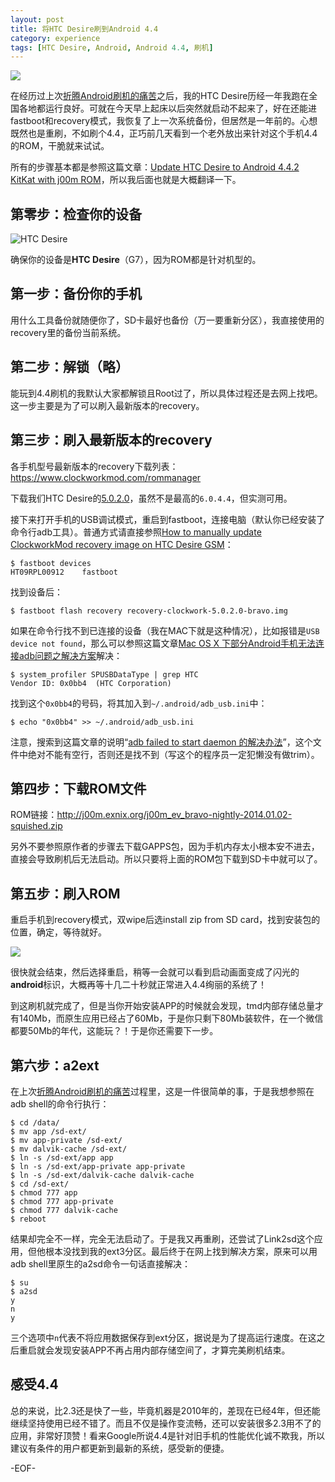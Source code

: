 ```yaml
---
layout: post
title: 将HTC Desire刷到Android 4.4
category: experience
tags: [HTC Desire, Android, Android 4.4, 刷机]
---
```


![](http://www.theandroidsoul.com/wp-content/uploads/2014/01/htc-desire-j00m-kitkat-rom.png)

在经历过上次[折腾Android刷机的痛苦](/blog/posts/tossing-android.html)之后，我的HTC Desire历经一年我跑在全国各地都运行良好。可就在今天早上起床以后突然就启动不起来了，好在还能进fastboot和recovery模式，我恢复了上一次系统备份，但居然是一年前的。心想既然也是重刷，不如刷个4.4，正巧前几天看到一个老外放出来针对这个手机4.4的ROM，干脆就来试试。

所有的步骤基本都是参照这篇文章：[Update HTC Desire to Android 4.4.2 KitKat with j00m ROM](http://www.theandroidsoul.com/update-htc-desire-android-4-4-2-kitkat-j00m-rom/)，所以我后面也就是大概翻译一下。

## 第零步：检查你的设备 ##

![HTC Desire](http://2a.zol-img.com.cn/product/45_800x600/276/ceJ0hMcEbuRmo.jpg)

确保你的设备是**HTC Desire**（G7），因为ROM都是针对机型的。

## 第一步：备份你的手机 ##

用什么工具备份就随便你了，SD卡最好也备份（万一要重新分区），我直接使用的recovery里的备份当前系统。

## 第二步：解锁（略） ##

能玩到4.4刷机的我默认大家都解锁且Root过了，所以具体过程还是去网上找吧。这一步主要是为了可以刷入最新版本的recovery。

## 第三步：刷入最新版本的recovery ##

各手机型号最新版本的recovery下载列表：<https://www.clockworkmod.com/rommanager>

下载我们HTC Desire的[5.0.2.0](http://download2.clockworkmod.com/recoveries/recovery-clockwork-5.0.2.0-bravo.img)，虽然不是最高的`6.0.4.4`，但实测可用。

接下来打开手机的USB调试模式，重启到fastboot，连接电脑（默认你已经安装了命令行adb工具）。普通方式请直接参照[How to manually update ClockworkMod recovery image on HTC Desire GSM](http://blog.mybox.ro/2011/04/20/how-to-manually-update-clockworkmod-recovery-image-on-htc-desire-gsm/)：

	$ fastboot devices
	HT09RPL00912	fastboot

找到设备后：

	$ fastboot flash recovery recovery-clockwork-5.0.2.0-bravo.img

如果在命令行找不到已连接的设备（我在MAC下就是这种情况），比如报错是`USB device not found`，那么可以参照这篇文章[Mac OS X 下部分Android手机无法连接adb问题之解决方案](http://blog.csdn.net/duanyipeng/article/details/8836040)解决：

	$ system_profiler SPUSBDataType | grep HTC
	Vendor ID: 0x0bb4  (HTC Corporation)

找到这个`0x0bb4`的号码，将其加入到`~/.android/adb_usb.ini`中：

	$ echo "0x0bb4" >> ~/.android/adb_usb.ini

注意，搜索到这篇文章的说明“[adb failed to start daemon 的解决办法](http://www.cnblogs.com/mudoot/archive/2013/04/25/adb_daemon_not_running.html)”，这个文件中绝对不能有空行，否则还是找不到（写这个的程序员一定犯懒没有做trim）。

## 第四步：下载ROM文件 ##

ROM链接：<http://j00m.exnix.org/j00m_ev_bravo-nightly-2014.01.02-squished.zip>

另外不要参照原作者的步骤去下载GAPPS包，因为手机内存太小根本安不进去，直接会导致刷机后无法启动。所以只要将上面的ROM包下载到SD卡中就可以了。

## 第五步：刷入ROM ##

重启手机到recovery模式，双wipe后选install zip from SD card，找到安装包的位置，确定，等待就好。

![](http://www.theandroidsoul.com/wp-content/uploads/2013/11/How-to-Flash-File-in-CWM-Recovery.jpg)

很快就会结束，然后选择重启，稍等一会就可以看到启动画面变成了闪光的**android**标识，大概再等十几二十秒就正常进入4.4绚丽的系统了！

到这刷机就完成了，但是当你开始安装APP的时候就会发现，tmd内部存储总量才有140Mb，而原生应用已经占了60Mb，于是你只剩下80Mb装软件，在一个微信都要50Mb的年代，这能玩？！于是你还需要下一步。

## 第六步：a2ext ##

在上次[折腾Android刷机的痛苦](/blog/posts/tossing-android.html)过程里，这是一件很简单的事，于是我想参照在adb shell的命令行执行：

	$ cd /data/
	$ mv app /sd-ext/
	$ mv app-private /sd-ext/
	$ mv dalvik-cache /sd-ext/
	$ ln -s /sd-ext/app app
	$ ln -s /sd-ext/app-private app-private
	$ ln -s /sd-ext/dalvik-cache dalvik-cache
	$ cd /sd-ext/
	$ chmod 777 app
	$ chmod 777 app-private
	$ chmod 777 dalvik-cache
	$ reboot

结果却完全不一样，完全无法启动了。于是我又再重刷，还尝试了Link2sd这个应用，但他根本没找到我的ext3分区。最后终于在网上找到解决方案，原来可以用adb shell里原生的a2sd命令一句话直接解决：

	$ su
	$ a2sd
	y
	n
	y

三个选项中`n`代表不将应用数据保存到ext分区，据说是为了提高运行速度。在这之后重启就会发现安装APP不再占用内部存储空间了，才算完美刷机结束。

## 感受4.4 ##

总的来说，比2.3还是快了一些，毕竟机器是2010年的，差现在已经4年，但还能继续坚持使用已经不错了。而且不仅是操作变流畅，还可以安装很多2.3用不了的应用，非常好顶赞！看来Google所说4.4是针对旧手机的性能优化诚不欺我，所以建议有条件的用户都更新到最新的系统，感受新的便捷。

-EOF-
